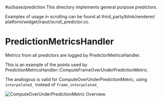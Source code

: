 #ui/base/prediction
This directory implements general purpose predictors.

Examples of usage in scrolling can be found at third_party/blink/renderer/
platform/widget/input/scroll_predictor.cc.

# PredictionMetricsHandler

Metrics from all predictors are logged by PredictorMetricsHandler.

This is an example of the points used by
PredictionMetricsHandler::ComputeFrameOverUnderPredictionMetric.

The analogous is valid for ComputeOverUnderPredictionMetric, using
`interpolated_` instead of `frame_interpolated_`

![ComputeOverUnderPredictionMetric Overview](/docs/ui/base/prediction/images/frame_prediction_score.png)
